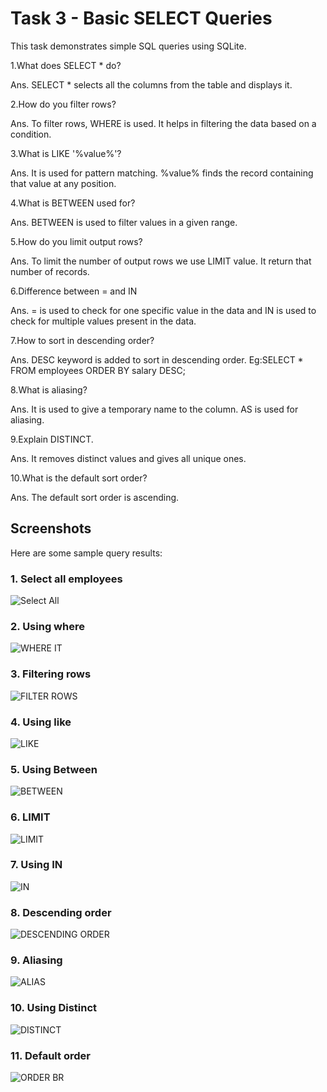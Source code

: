 # Task 3 - Basic SELECT Queries

This task demonstrates simple SQL queries using SQLite.



 1.What does SELECT * do?
 
Ans. SELECT * selects all the columns from the table and displays it.

 2.How do you filter rows?
 
Ans. To filter rows, WHERE is used. It helps in filtering the data based on a condition.
 
 3.What is LIKE '%value%'?
 
Ans. It is used for pattern matching. %value% finds the record containing that value at any position.

 4.What is BETWEEN used for?
 
Ans. BETWEEN is used to filter values in a given range.

 5.How do you limit output rows?
 
Ans. To limit the number of output rows we use LIMIT value. It return that number of records.

 6.Difference between = and IN
 
Ans. = is used to check for one specific value in the data and IN is used to check for multiple values present in the data.

 7.How to sort in descending order?
 
Ans. DESC keyword is added to sort in descending order. Eg:SELECT * FROM employees ORDER BY salary DESC;

 8.What is aliasing?
 
Ans. It is used to give a temporary name to the column. AS is used for aliasing.

 9.Explain DISTINCT.
 
Ans. It removes distinct values and gives all unique ones.

 10.What is the default sort order?
 
Ans. The default sort order is ascending.


## Screenshots

Here are some sample query results:

### 1. Select all employees
![Select All](screenshot/selectall.png)

### 2. Using where
![WHERE IT](screenshot/where.png)

### 3. Filtering rows
![FILTER ROWS](screenshot/Screenshot3.png)

### 4. Using like
![LIKE](screenshot/Screenshot4.png)

### 5. Using Between
![BETWEEN](screenshot/Screenshot5.png)

### 6. LIMIT
![LIMIT](screenshot/Screenshot6.png)

### 7. Using IN
![IN](screenshot/Screenshot10.png)

### 8. Descending order
![DESCENDING ORDER](screenshot/Screenshot7.png)

### 9. Aliasing
![ALIAS](screenshot/Screenshot12.png)

### 10. Using Distinct
![DISTINCT](screenshot/Screenshot9.png)

### 11. Default order
![ORDER BR](screenshot/Screenshot11.png)
